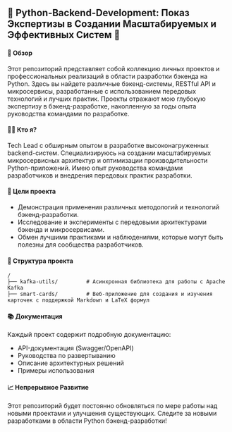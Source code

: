 ## 🚀 Python-Backend-Development: Показ Экспертизы в Создании Масштабируемых и Эффективных Систем 🚀

#### 📌 Обзор
Этот репозиторий представляет собой коллекцию личных проектов и профессиональных реализаций в области разработки бэкенда на Python. Здесь вы найдете различные бэкенд-системы, RESTful API и микросервисы, разработанные с использованием передовых технологий и лучших практик. Проекты отражают мою глубокую экспертизу в бэкенд-разработке, накопленную за годы опыта руководства командами по разработке.

#### 👨‍💻 Кто я?
Tech Lead с обширным опытом в разработке высоконагруженных backend-систем. Специализируюсь на создании масштабируемых микросервисных архитектур и оптимизации производительности Python-приложений. Имею опыт руководства командами разработчиков и внедрения передовых практик разработки.

#### 🎯 Цели проекта
- Демонстрация применения различных методологий и технологий бэкенд-разработки.
- Исследование и эксперименты с передовыми архитектурами бэкенда и микросервисами.
- Обмен лучшими практиками и наблюдениями, которые могут быть полезны для сообщества разработчиков.

#### 📂 Структура проекта
```
/
├── kafka-utils/         # Асинхронная библиотека для работы с Apache Kafka
├── smart-cards/         # Веб-приложение для создания и изучения карточек с поддержкой Markdown и LaTeX формул
```

#### 📚 Документация
Каждый проект содержит подробную документацию:
- API-документация (Swagger/OpenAPI)
- Руководства по развертыванию
- Описание архитектурных решений
- Примеры использования

#### 📈 Непрерывное Развитие
Этот репозиторий будет постоянно обновляться по мере работы над новыми проектами и улучшения существующих. Следите за новыми разработками в области Python бэкенд-разработки!
